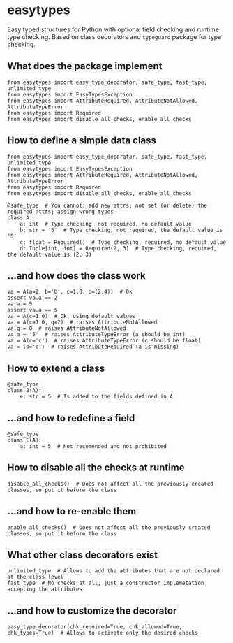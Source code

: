 # easytypes
Easy typed structures for Python with optional field checking and runtime type checking. Based on class decorators and ``typeguard`` package for type checking.

## What does the package implement
```
from easytypes import easy_type_decorator, safe_type, fast_type, unlimited_type
from easytypes import EasyTypesException
from easytypes import AttributeRequired, AttributeNotAllowed, AttributeTypeError
from easytypes import Required
from easytypes import disable_all_checks, enable_all_checks
```

## How to define a simple data class
```
from easytypes import easy_type_decorator, safe_type, fast_type, unlimited_type
from easytypes import EasyTypesException
from easytypes import AttributeRequired, AttributeNotAllowed, AttributeTypeError
from easytypes import Required
from easytypes import disable_all_checks, enable_all_checks

@safe_type  # You cannot: add new attrs; not set (or delete) the required attrs; assign wrong types
class A:
    a: int  # Type checking, not required, no default value
    b: str = '5'  # Type checking, not required, the default value is '5'
    c: float = Required()  # Type checking, required, no default value
    d: Tuple[int, int] = Required(2, 3)  # Type checking, required, the default value is (2, 3)
```
## ...and how does the class work
```
va = A(a=2, b='b', c=1.0, d=(2,4))  # Ok
assert va.a == 2
va.a = 5
assert va.a == 5
va = A(c=1.0)  # Ok, using default values
va = A(c=1.0, q=2)  # raises AttributeNotAllowed 
va.q = 0  # raises AttributeNotAllowed
va.a = '5'  # raises AttributeTypeError (a should be int)
va = A(c='c')  # raises AttributeTypeError (c should be float)
va = (b='c')  # raises AttributeRequired (a is missing)
```
## How to extend a class
```
@safe_type
class B(A):
    e: str = 5  # Is added to the fields defined in A
```
## ...and how to redefine a field
```
@safe_type
class C(A):
    a: int = 5  # Not recomended and not prohibited
```
## How to disable all the checks at runtime
```
disable_all_checks()  # Does not affect all the previously created classes, so put it before the class
```
## ...and how to re-enable them
```
enable_all_checks()  # Does not affect all the previously created classes, so put it before the class
```
## What other class decorators exist
```
unlimited_type  # Allows to add the attributes that are not declared at the class level
fast_type  # No checks at all, just a constructor implemetation accepting the attributes
```
## ...and how to customize the decorator
```
easy_type_decorator(chk_required=True, chk_allowed=True, chk_types=True)  # Allows to activate only the desired checks
```
